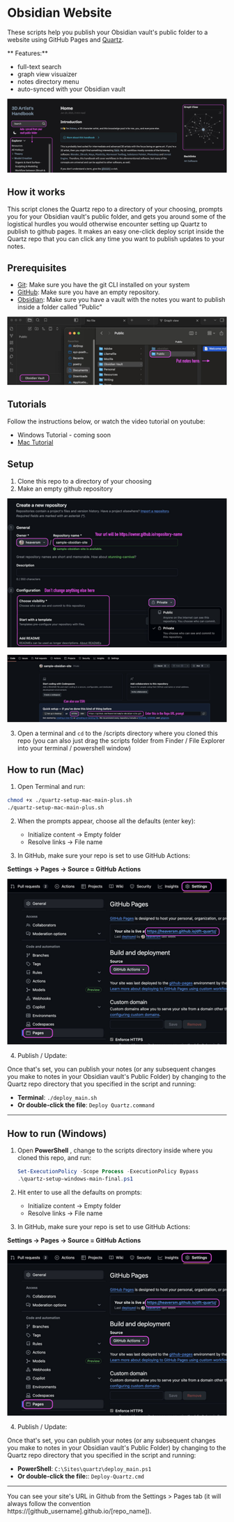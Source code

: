 # Obsidian Website

These scripts help you publish your Obsidian vault's public folder to a website using GitHub Pages and [Quartz](https://quartz.jzhao.xyz/). 

** Features:**

- full-text search
- graph view visuaizer
- notes directory menu
- auto-synced with your Obsidian vault

![Website Features](./img/features.jpg)

## How it works

This script clones the Quartz repo to a directory of your choosing, prompts you for your Obsidian vault's public folder, and gets you around some of the logistical hurdles you would otherwise encounter setting up Quartz to publish to github pages. It makes an easy one-click deploy script inside the Quartz repo that you can click any time you want to publish updates to your notes. 

## Prerequisites

- [Git](https://git-scm.com/): Make sure you have the git CLI installed on your system
- [GitHub](https://github.com/): Make sure you have an empty repository. 
- [Obsidian](https://obsidian.md/): Make sure you have a vault with the notes you want to publish inside a folder called "Public"

![Obsidian Public Vault](./img/obsidian-vault.jpg)

## Tutorials

Follow the instructions below, or watch the video tutorial on youtube: 

- Windows Tutorial - coming soon
- [Mac Tutorial](https://youtu.be/g7wCk5YmyqU)

## Setup


1. Clone this repo to a directory of your choosing
2. Make an empty github repository

![Create New GitHub Repository](./img/new-repo.jpg)

![Your Repo URL](./img/after-create.jpg)


3. Open a terminal and `cd` to the /scripts directory where you cloned this repo (you can also just drag the scripts folder from Finder / File Explorer into your terminal / powershell window)

## How to run (Mac)

1. Open Terminal and run:

``` bash
chmod +x ./quartz-setup-mac-main-plus.sh
./quartz-setup-mac-main-plus.sh
```

2. When the prompts appear, choose all the defaults (enter key):

   -   Initialize content → Empty folder
   -   Resolve links → File name

3. In GitHub, make sure your repo is set to use GitHub Actions:
   
**Settings → Pages → Source = GitHub Actions**

![GitHub Pages Setup](./img/github-setup.jpg)

4. Publish / Update:

Once that's set, you can publish your notes (or any subsequent changes you make to notes in your Obsidian vault's Public Folder) by changing to the Quartz repo directory that you specified in the script and running:

- **Terminal**: `./deploy_main.sh`
- **Or double-click the file**: `Deploy Quartz.command`

---


## How to run (Windows)

1. Open **PowerShell** , change to the scripts directory inside where you cloned this repo, and run:

   ``` powershell
   Set-ExecutionPolicy -Scope Process -ExecutionPolicy Bypass
   .\quartz-setup-windows-main-final.ps1
   ```

2. Hit enter to use all the defaults on prompts:

   -   Initialize content → Empty folder
   -   Resolve links → File name

3. In GitHub, make sure your repo is set to use GitHub Actions:
   
**Settings → Pages → Source = GitHub Actions**

![GitHub Pages Setup](./img/github-setup.jpg)

4. Publish / Update:

Once that's set, you can publish your notes (or any subsequent changes you make to notes in your Obsidian vault's Public Folder) by changing to the Quartz repo directory that you specified in the script and running:

- **PowerShell**: `C:\Sites\quartz\deploy_main.ps1`
- **Or double-click the file:**: `Deploy-Quartz.cmd`

---

You can see your site's URL in Github from the Settings > Pages tab (it will always follow the convention https://[github_username].github.io/[repo_name]).